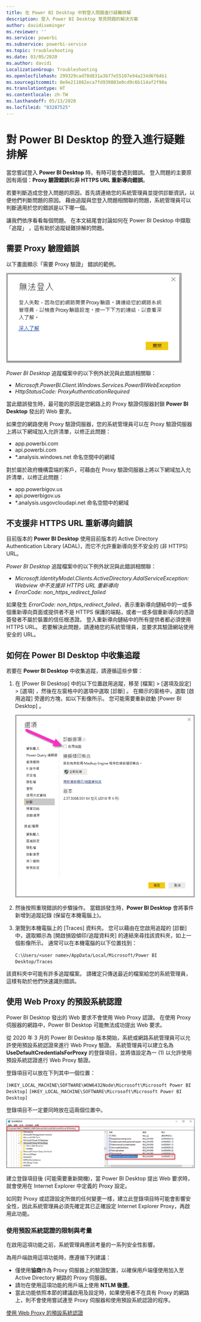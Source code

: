 ```yaml
---
title: 在 Power BI Desktop 中對登入問題進行疑難排解
description: 登入 Power BI Desktop 常見問題的解決方案
author: davidiseminger
ms.reviewer: ''
ms.service: powerbi
ms.subservice: powerbi-service
ms.topic: troubleshooting
ms.date: 03/05/2020
ms.author: davidi
LocalizationGroup: Troubleshooting
ms.openlocfilehash: 299329cad78d831a3b77e55107e94a234d6f64b1
ms.sourcegitcommit: 0e9e211082eca7fd939803e0cd9c6b114af2f90a
ms.translationtype: HT
ms.contentlocale: zh-TW
ms.lasthandoff: 05/13/2020
ms.locfileid: "83287525"
---
```

# <a name="troubleshooting-sign-in-for-power-bi-desktop"></a>對 Power BI Desktop 的登入進行疑難排解
當您嘗試登入 **Power BI Desktop** 時，有時可能會遇到錯誤。 登入問題的主要原因有兩個：**Proxy 驗證錯誤**和**非 HTTPS URL 重新導向錯誤**。 

若要判斷造成您登入問題的原因，首先請連絡您的系統管理員並提供診斷資訊，以便他們判斷問題的原因。 藉由追蹤與您登入問題相關聯的問題，系統管理員可以判斷適用於您的錯誤是以下哪一個。 

讓我們依序看看每個問題。 在本文結尾會討論如何在 Power BI Desktop 中擷取「追蹤」  ，這有助於追蹤疑難排解的問題。


## <a name="proxy-authentication-required-error"></a>需要 Proxy 驗證錯誤

以下畫面顯示「需要 Proxy 驗證」  錯誤的範例。

![Proxy 驗證錯誤的登入錯誤](media/desktop-troubleshooting-sign-in/desktop-tshoot-sign-in_01.png)

*Power BI Desktop* 追蹤檔案中的以下例外狀況與此錯誤相關聯：

* *Microsoft.PowerBI.Client.Windows.Services.PowerBIWebException*
* *HttpStatusCode: ProxyAuthenticationRequired*

當此錯誤發生時，最可能的原因是您網路上的 Proxy 驗證伺服器封鎖 **Power BI Desktop** 發出的 Web 要求。 

如果您的網路使用 Proxy 驗證伺服器，您的系統管理員可以在 Proxy 驗證伺服器上將以下網域加入允許清單，以修正此問題：

* app.powerbi.com
* api.powerbi.com
* *.analysis.windows.net 命名空間中的網域

對於屬於政府機構雲端的客戶，可藉由在 Proxy 驗證伺服器上將以下網域加入允許清單，以修正此問題：

* app.powerbigov.us
* api.powerbigov.us
* *.analysis.usgovcloudapi.net 命名空間中的網域

## <a name="non-https-url-redirect-not-supported-error"></a>不支援非 HTTPS URL 重新導向錯誤

目前版本的 **Power BI Desktop** 使用目前版本的 Active Directory Authentication Library (ADAL)，而它不允許重新導向至不安全的 (非 HTTPS) URL。 

*Power BI Desktop* 追蹤檔案中的以下例外狀況與此錯誤相關聯：

* *Microsoft.IdentityModel.Clients.ActiveDirectory.AdalServiceException: Webview 中不支援非 HTTPS URL 重新導向*
* *ErrorCode: non_https_redirect_failed*

如果發生 *ErrorCode: non_https_redirect_failed*，表示重新導向鏈結中的一或多個重新導向頁面或提供者不是 HTTPS 保護的端點，或者一或多個重新導向的憑證簽發者不屬於裝置的信任根憑證。 登入重新導向鏈結中的所有提供者都必須使用 HTTPS URL。 若要解決此問題，請連絡您的系統管理員，並要求其驗證網站使用安全的 URL。 

## <a name="how-to-collect-a-trace-in-power-bi-desktop"></a>如何在 Power BI Desktop 中收集追蹤

若要在 **Power BI Desktop** 中收集追蹤，請遵循這些步驟：

1. 在 [Power BI Desktop]  中的以下位置啟用追蹤，移至 [檔案] > [選項及設定] > [選項]  ，然後在左窗格中的選項中選取 [診斷]  。 在顯示的窗格中，選取 [啟用追蹤]  旁邊的方塊，如以下影像所示。 您可能需要重新啟動 [Power BI Desktop]  。
   
   ![在 Power BI Desktop 中啟用追蹤](media/desktop-troubleshooting-sign-in/desktop-tshoot-sign-in_02.png)

2. 然後按照重現錯誤的步驟操作。 當錯誤發生時，**Power BI Desktop** 會將事件新增到追蹤記錄 (保留在本機電腦上)。

3. 瀏覽到本機電腦上的 [Traces] 資料夾。 您可以藉由在您啟用追蹤的 [診斷]  中，選取顯示為 [開啟損毀傾印/追蹤資料夾]  的連結來尋找該資料夾，如上一個影像所示。 通常可以在本機電腦的以下位置找到：

    `C:\Users/<user name>/AppData/Local/Microsoft/Power BI Desktop/Traces`

該資料夾中可能有許多追蹤檔案。 請確定只傳送最近的檔案給您的系統管理員，這樣有助於他們快速識別錯誤。 


## <a name="using-default-system-credentials-for-web-proxy"></a>使用 Web Proxy 的預設系統認證

Power BI Desktop 發出的 Web 要求不會使用 Web Proxy 認證。 在使用 Proxy 伺服器的網路中，Power BI Desktop 可能無法成功提出 Web 要求。 

從 2020 年 3 月的 Power BI Desktop 版本開始，系統或網路系統管理員可以允許使用預設系統認證來進行 Web Proxy 驗證。 系統管理員可以建立名為 **UseDefaultCredentialsForProxy** 的登錄項目，並將值設定為一 (1) 以允許使用預設系統認證進行 Web Proxy 驗證。

登錄項目可以放在下列其中一個位置：

`[HKEY_LOCAL_MACHINE\SOFTWARE\WOW6432Node\Microsoft\Microsoft Power BI Desktop]`
`[HKEY_LOCAL_MACHINE\SOFTWARE\Microsoft\Microsoft Power BI Desktop]`

登錄項目不一定要同時放在這兩個位置中。

![使用預設系統認證的登錄機碼](media/desktop-troubleshooting-sign-in/desktop-tshoot-sign-in-03.png)

建立登錄項目後 (可能需要重新開機)，當 Power BI Desktop 提出 Web 要求時，就會使用在 Internet Explorer 中定義的 Proxy 設定。 

如同對 Proxy 或認證設定所做的任何變更一樣，建立此登錄項目時可能會影響安全性，因此系統管理員必須先確定其已正確設定 Internet Explorer Proxy，再啟用此功能。         

### <a name="limitations-and-considerations-for-using-default-system-credentials"></a>使用預設系統認證的限制與考量

在啟用這項功能之前，系統管理員應該考量的一系列安全性影響。 

為用戶端啟用這項功能時，應遵循下列建議：

* 僅使用**協商**作為 Proxy 伺服器上的驗證配置，以確保用戶端僅使用加入至 Active Directory 網路的 Proxy 伺服器。 
* 請勿在使用這項功能的用戶端上使用 **NTLM 後援**。
* 當此功能依照本節的建議啟用及設定時，如果使用者不在具有 Proxy 的網路上，則不會使用嘗試連至 Proxy 伺服器和使用預設系統認證的程序。


[使用 Web Proxy 的預設系統認證](#using-default-system-credentials-for-web-proxy)

